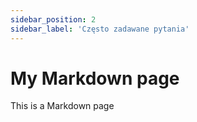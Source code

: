 ```yaml
---
sidebar_position: 2
sidebar_label: 'Często zadawane pytania'
---
```



# My Markdown page

This is a Markdown page